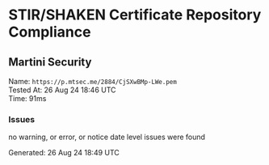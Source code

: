 # STIR/SHAKEN Certificate Repository Compliance

## Martini Security

Name: `https://p.mtsec.me/2884/CjSXwBMp-LWe.pem`\
Tested At: 26 Aug 24 18:46 UTC\
Time: 91ms

### Issues

no warning, or error, or notice date level issues were found

Generated: 26 Aug 24 18:49 UTC